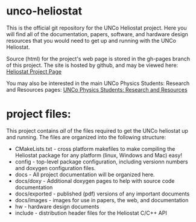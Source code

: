 unco-heliostat
==============
This is the official git repository for the UNCo Heliostat project. Here you will find all of the documentation, papers, software, and hardware design resources that you would need to get up and running with the UNCo Heliostat. 

Source (html) for the project's web page is stored in the gh-pages branch of this project. The site is hosted by github, and may be viewed here: [Heliostat Project Page](http://pack3754.github.com/unco-heliostat/index.html)

You may also be interested in the main UNCo Physics Students: Research and Resources pages: [UNCo Physics Students: Research and Resources](http://pack3754.github.com/unco-physics-research)


# project files:
This project contains _all_ of the files required to get the UNCo heliostat up
and running. The files are organized into the following structure:

* CMakeLists.txt - cross platform makefiles to make compiling the Heliostat package for any platform (linux, Windows and Mac) easy!
* config - top-level package configuration, including versionn numbers and doxygen configuration files.
* docs - All project documentation will be organized here.
* docs/doxy - Additional doxygen pages to help with source code documentation 
* docs/exported - published (pdf) versions of any important documents
* docs/images - images for use in papers, the web, and documentation
* hw - hardware design documents
* include - distribution header files for the Heliostat C/C++ API
